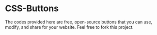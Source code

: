 CSS-Buttons
===========

The codes provided here are free, open-source buttons that you can use, modify, and share for your website. Feel free to fork this project.
